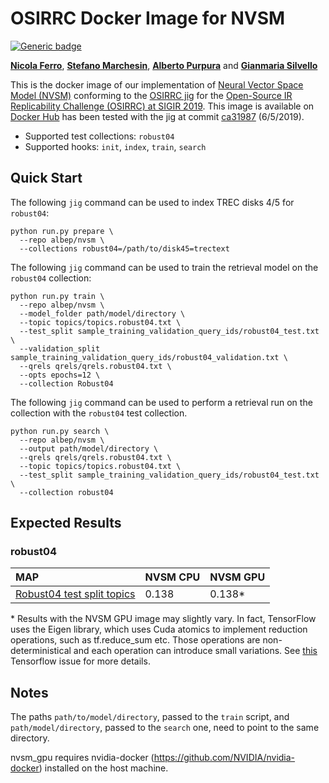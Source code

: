 # OSIRRC Docker Image for NVSM
[![Generic badge](https://img.shields.io/badge/DockerHub-go%21-yellow.svg)](https://hub.docker.com/r/osirrc2019/nvsm)

[**Nicola Ferro**](https://github.com/frrncl), [**Stefano Marchesin**](https://github.com/stefano-marchesin), [**Alberto Purpura**](https://github.com/albpurpura) and [**Gianmaria Silvello**](https://github.com/giansilv)

This is the docker image of our implementation of [Neural Vector Space Model (NVSM)](https://arxiv.org/abs/1708.02702?context=cs) conforming to the [OSIRRC jig](https://github.com/osirrc/jig/) for the [Open-Source IR Replicability Challenge (OSIRRC) at SIGIR 2019](https://osirrc.github.io/osirrc2019/).
This image is available on [Docker Hub](https://cloud.docker.com/u/albep/repository/docker/albep/nvsm) has been tested with the jig at commit [ca31987](https://github.com/osirrc/jig/commit/ca3198704795f2b6de8b78ed7a66bbdf1dccadb1) (6/5/2019).

+ Supported test collections: `robust04`
+ Supported hooks: `init`, `index`,  `train`,  `search`

## Quick Start

The following `jig` command can be used to index TREC disks 4/5 for `robust04`:

```
python run.py prepare \
  --repo albep/nvsm \
  --collections robust04=/path/to/disk45=trectext
```

The following `jig` command can be used to train the retrieval model on the `robust04` collection:
```
python run.py train \
  --repo albep/nvsm \
  --model_folder path/model/directory \
  --topic topics/topics.robust04.txt \
  --test_split sample_training_validation_query_ids/robust04_test.txt \
  --validation_split sample_training_validation_query_ids/robust04_validation.txt \
  --qrels qrels/qrels.robust04.txt \
  --opts epochs=12 \
  --collection Robust04
```


The following `jig` command can be used to perform a retrieval run on the collection with the `robust04` test collection.

```
python run.py search \
  --repo albep/nvsm \
  --output path/model/directory \
  --qrels qrels/qrels.robust04.txt \
  --topic topics/topics.robust04.txt \
  --test_split sample_training_validation_query_ids/robust04_test.txt \
  --collection robust04
```

## Expected Results

### robust04

MAP                                     | NVSM CPU      | NVSM GPU |
:---------------------------------------|-----------|-----------|
[Robust04 test split topics](https://github.com/osirrc/jig/blob/master/sample_training_validation_query_ids/robust04_test.txt)| 0.138    | 0.138*    |

<nowiki>*</nowiki> Results with the NVSM GPU image may slightly vary. In fact, TensorFlow uses the Eigen library, which uses Cuda atomics to implement reduction operations, such as tf.reduce_sum etc. Those operations are non-deterministical and each operation can introduce small variations. See [this](https://github.com/tensorflow/tensorflow/issues/3103) Tensorflow issue for more details.

## Notes
The paths `path/to/model/directory`, passed to the `train` script, and `path/model/directory`, passed to the `search` one, need to point to the same directory.

nvsm_gpu requires nvidia-docker (https://github.com/NVIDIA/nvidia-docker) installed on the host machine.
